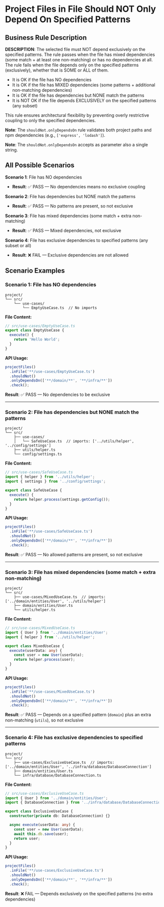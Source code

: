 # Project Files in File Should NOT Only Depend On Specified Patterns

## Business Rule Description

**DESCRIPTION**: The selected file must NOT depend exclusively on the specified patterns. The rule passes when the file has mixed dependencies (some match + at least one non-matching) or has no dependencies at all. The rule fails when the file depends only on the specified patterns (exclusively), whether that is SOME or ALL of them.

- It is OK if the file has NO dependencies
- It is OK if the file has MIXED dependencies (some patterns + additional non-matching dependencies)
- It is OK if the file has dependencies but NONE match the patterns
- It is NOT OK if the file depends EXCLUSIVELY on the specified patterns (any subset)

This rule ensures architectural flexibility by preventing overly restrictive coupling to only the specified dependencies.

**Note**: The `shouldNot.onlyDependsOn` rule validates both project paths and npm dependencies (e.g., `['express', 'lodash']`).

**Note**: The `shouldNot.onlyDependsOn` accepts as parameter also a single string.

## All Possible Scenarios

**Scenario 1**: File has NO dependencies

- **Result**: ✅ PASS — No dependencies means no exclusive coupling

**Scenario 2**: File has dependencies but NONE match the patterns

- **Result**: ✅ PASS — No patterns are present, so not exclusive

**Scenario 3**: File has mixed dependencies (some match + extra non-matching)

- **Result**: ✅ PASS — Mixed dependencies, not exclusive

**Scenario 4**: File has exclusive dependencies to specified patterns (any subset or all)

- **Result**: ❌ FAIL — Exclusive dependencies are not allowed

## Scenario Examples

### Scenario 1: File has NO dependencies

```
project/
└── src/
    └── use-cases/
        └── EmptyUseCase.ts  // No imports
```

**File Content:**

```typescript
// src/use-cases/EmptyUseCase.ts
export class EmptyUseCase {
  execute() {
    return 'Hello World';
  }
}
```

**API Usage:**

```typescript
projectFiles()
  .inFile('**/use-cases/EmptyUseCase.ts')
  .shouldNot()
  .onlyDependsOn(['**/domain/**', '**/infra/**'])
  .check();
```

**Result**: ✅ PASS — No dependencies to be exclusive

---

### Scenario 2: File has dependencies but NONE match the patterns

```
project/
└── src/
    ├── use-cases/
    │   └── SafeUseCase.ts  // imports: ['../utils/helper', '../config/settings']
    ├── utils/helper.ts
    └── config/settings.ts
```

**File Content:**

```typescript
// src/use-cases/SafeUseCase.ts
import { helper } from '../utils/helper';
import { settings } from '../config/settings';

export class SafeUseCase {
  execute() {
    return helper.process(settings.getConfig());
  }
}
```

**API Usage:**

```typescript
projectFiles()
  .inFile('**/use-cases/SafeUseCase.ts')
  .shouldNot()
  .onlyDependsOn(['**/domain/**', '**/infra/**'])
  .check();
```

**Result**: ✅ PASS — No allowed patterns are present, so not exclusive

---

### Scenario 3: File has mixed dependencies (some match + extra non-matching)

```
project/
└── src/
    ├── use-cases/MixedUseCase.ts  // imports: ['../domain/entities/User', '../utils/helper']
    ├── domain/entities/User.ts
    └── utils/helper.ts
```

**File Content:**

```typescript
// src/use-cases/MixedUseCase.ts
import { User } from '../domain/entities/User';
import { helper } from '../utils/helper';

export class MixedUseCase {
  execute(userData: any) {
    const user = new User(userData);
    return helper.process(user);
  }
}
```

**API Usage:**

```typescript
projectFiles()
  .inFile('**/use-cases/MixedUseCase.ts')
  .shouldNot()
  .onlyDependsOn(['**/domain/**', '**/infra/**'])
  .check();
```

**Result**: ✅ PASS — Depends on a specified pattern (`domain`) plus an extra non-matching (`utils`), so not exclusive

---

### Scenario 4: File has exclusive dependencies to specified patterns

```
project/
└── src/
    ├── use-cases/ExclusiveUseCase.ts  // imports: ['../domain/entities/User', '../infra/database/DatabaseConnection']
    ├── domain/entities/User.ts
    └── infra/database/DatabaseConnection.ts
```

**File Content:**

```typescript
// src/use-cases/ExclusiveUseCase.ts
import { User } from '../domain/entities/User';
import { DatabaseConnection } from '../infra/database/DatabaseConnection';

export class ExclusiveUseCase {
  constructor(private db: DatabaseConnection) {}

  async execute(userData: any) {
    const user = new User(userData);
    await this.db.save(user);
    return user;
  }
}
```

**API Usage:**

```typescript
projectFiles()
  .inFile('**/use-cases/ExclusiveUseCase.ts')
  .shouldNot()
  .onlyDependsOn(['**/domain/**', '**/infra/**'])
  .check();
```

**Result**: ❌ FAIL — Depends exclusively on the specified patterns (no extra dependencies)
